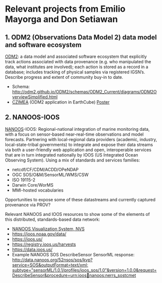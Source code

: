 # Relevant projects from Emilio Mayorga and Don Setiawan

## 1. ODM2 (Observations Data Model 2) data model and software ecosystem
[ODM2](http://odm2.org): a data model and associated software ecosystem that explicitly track actions associated with data provenance (e.g. who manipulated the data, what institutes are involved); each action is stored as a record in a database; includes tracking of physical samples via registered IGSN’s. Describe progress and extent of community buy-in to date. 
- Schema: http://odm2.github.io/ODM2/schemas/ODM2_Current/diagrams/ODM2OverviewSimplified.html
- [CZIMEA](https://github.com/BiG-CZ/CZIMEA) (ODM2 application in EarthCube) [Poster](https://github.com/BiG-CZ/CZIMEA/blob/master/EMayorga_ECAHM2017_Poster.pdf)

## 2. NANOOS-IOOS
[NANOOS](http://nanoos.org)-IOOS: Regional-national integration of marine monitoring data, with a focus on sensor-based near-real-time observations and model forecasts. Partnering with local-regional data providers (academic, industry, local-state-tribal governments) to integrate and expose their data streams via both a user-friendly web application and open, interoperable services that are in turn integrated nationally by IOOS (US Integrated Ocean Observing System). Using a mix of standards and services families: 
- netcdf/CF/CDM/ACDD/OPeNDAP
- OGC SOS/O&M/SensorML/WMS/CSW
- ISO 19115-2
- Darwin Core/WorMS
- MMI-hosted vocabularies

Opportunities to expose some of these datastreams and currently captured provenance via PROV?

Relevant NANOOS and IOOS resources to show some of the elements of this distributed, standards-based data network:

- [NANOOS Visualization System, NVS](http://nvs.nanoos.org)
- https://ioos.noaa.gov/data/
- https://ioos.us/
- https://registry.ioos.us/harvests
- https://data.ioos.us/
- Example NANOOS SOS DescribeSensor SensorML response: [http://data.nanoos.org/52nsos/sos/kvp?service=SOS&outputFormat=text/xml; subtype="sensorML/1.0.1/profiles/ioos_sos/1.0"&version=1.0.0&request=DescribeSensor&procedure=urn:ioos:station:nanoos:nerrs_sostcmet](http://data.nanoos.org/52nsos/sos/kvp?service=SOS&version=1.0.0&request=DescribeSensor&procedure=urn%3Aioos%3Astation%3Ananoos%3Anerrs_sostcmet&outputFormat=text%2Fxml%3B%20subtype%3D%22sensorML%2F1.0.1%2Fprofiles%2Fioos_sos%2F1.0%22)
